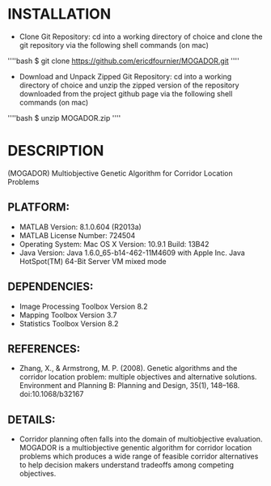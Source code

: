 # INSTALLATION

- Clone Git Repository: cd into a working directory of choice and clone the git repository via the following shell commands (on mac)

''''bash
$ git clone https://github.com/ericdfournier/MOGADOR.git
''''

- Download and Unpack Zipped Git Repository: cd into a working directory of choice and unzip the zipped version of the repository downloaded from the project github page via the following shell commands (on mac)

''''bash
$ unzip MOGADOR.zip
''''

# DESCRIPTION

(MOGADOR) Multiobjective Genetic Algorithm for Corridor Location Problems

## PLATFORM:

- MATLAB Version: 8.1.0.604 (R2013a)
- MATLAB License Number: 724504
- Operating System: Mac OS X  Version: 10.9.1 Build: 13B42 
- Java Version: Java 1.6.0_65-b14-462-11M4609 with Apple Inc. Java HotSpot(TM) 64-Bit Server VM mixed mode

## DEPENDENCIES:

- Image Processing Toolbox                              Version 8.2
- Mapping Toolbox                                       Version 3.7
- Statistics Toolbox                                    Version 8.2

## REFERENCES: 

- Zhang, X., & Armstrong, M. P. (2008). Genetic algorithms and the corridor location problem: multiple objectives and alternative solutions. Environment and Planning B: Planning and Design, 35(1), 148–168. doi:10.1068/b32167

## DETAILS:

- Corridor planning often falls into the domain of multiobjective evaluation. MOGADOR is a multiobjective genentic algorithm for corridor location problems which produces a wide range of feasible corridor alternatives to help decision makers understand tradeoffs among competing objectives.